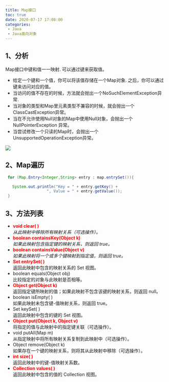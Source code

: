 ```yaml
---
title: Map接口
toc: true
date: 2020-07-17 17:08:00
categories:
 - Java
 - Java面向对象
---
```


## 1、分析
Map接口中键和值一一映射. 可以通过键来获取值。

- 给定一个键和一个值，你可以将该值存储在一个Map对象. 之后，你可以通过键来访问对应的值。<br />
- 当访问的值不存在的时候，方法就会抛出一个NoSuchElementException异常.<br />
- 当对象的类型和Map里元素类型不兼容的时候，就会抛出一个 ClassCastException异常。<br />
- 当在不允许使用Null对象的Map中使用Null对象，会抛出一个NullPointerException 异常。<br />
- 当尝试修改一个只读的Map时，会抛出一个UnsupportedOperationException异常。

![](https://cdn.nlark.com/yuque/0/2020/png/437282/1594976617431-376ad1cc-79fb-4b3f-ad89-1d32572c7580.png#align=left&display=inline&height=259&margin=%5Bobject%20Object%5D&originHeight=259&originWidth=441&size=0&status=done&style=none&width=441)

## 2、Map遍历
```java
 for (Map.Entry<Integer,String> entry : map.entrySet()){ 

   System.out.println("Key = " + entry.getKey() + 
                  ", Value = " + entry.getValue());
 }
```

## 3、方法列表

- <font color=red>**void clear( )**</font><br />_从此映射中移除所有映射关系（可选操作）。_<br />
- <font color=red>**boolean containsKey(Object k)**</font><br />_如果此映射包含指定键的映射关系，则返回 true。_<br />
- <font color=red>**boolean containsValue(Object v)**</font><br />_如果此映射将一个或多个键映射到指定值，则返回 true。_<br />
- <font color=red>**Set entrySet( )**</font><br />返回此映射中包含的映射关系的 Set 视图。<br />
- boolean equals(Object obj)<br />比较指定的对象与此映射是否相等。<br />
- <font color=red>**Object get(Object k)**</font><br />返回指定键所映射的值；如果此映射不包含该键的映射关系，则返回 null。<br />
- boolean isEmpty( )<br />如果此映射未包含键-值映射关系，则返回 true。<br />
- Set keySet( )<br />返回此映射中包含的键的 Set 视图。<br />
- <font color=red>**Object put(Object k, Object v)**</font><br />将指定的值与此映射中的指定键关联（可选操作）。<br />
- void putAll(Map m)<br />从指定映射中将所有映射关系复制到此映射中（可选操作）。<br />
- Object remove(Object k)<br />如果存在一个键的映射关系，则将其从此映射中移除（可选操作）。<br />
- <font color=red>**int size( )**</font><br />返回此映射中的键-值映射关系数。<br />
- <font color=red>**Collection values( )**</font><br />返回此映射中包含的值的 Collection 视图。<br />

